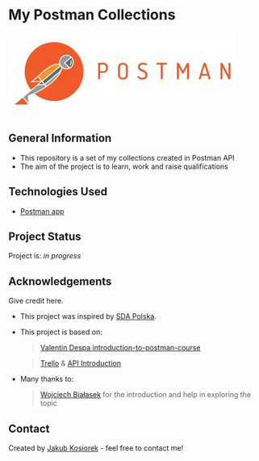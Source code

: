 # My Postman Collections

![PostmanLogo](./img/1455890377postmanlogo.webp)


## General Information
- This repository is a set of my collections created in Postman API
- The aim of the project is to learn, work and raise qualifications


## Technologies Used
- [Postman app](https://www.postman.com/downloads/)


## Project Status
Project is: _in progress_


## Acknowledgements
Give credit here.
- This project was inspired by [SDA Polska](https://sdacademy.pl/).
- This project is based on:
  
  >[Valentin Despa introduction-to-postman-course](https://github.com/vdespa/introduction-to-postman-course)
  
  >[Trello](https://trello.com/) & [API Introduction](https://developer.atlassian.com/cloud/trello/guides/rest-api/api-introduction/)
  
- Many thanks to:
  >[Wojciech Białasek](https://www.linkedin.com/in/wojciech-bia%C5%82asek-a84a58ab/) for the introduction and help in exploring the topic


## Contact
Created by [Jakub Kosiorek](https://www.linkedin.com/in/jakubkosiorek/) - feel free to contact me!
